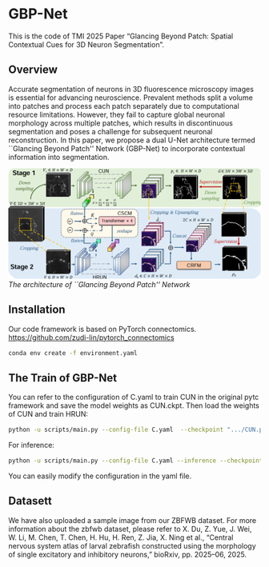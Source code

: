 # GBP-Net
This is the code of TMI 2025 Paper “Glancing Beyond Patch: Spatial Contextual Cues for 3D Neuron Segmentation”.


## Overview

Accurate segmentation of neurons in 3D fluorescence microscopy images is essential for advancing neuroscience. Prevalent methods split a volume into patches and process each patch separately due to computational resource limitations. However, they fail to capture global neuronal morphology across multiple patches, which results in discontinuous segmentation and poses a challenge for subsequent neuronal reconstruction. 
In this paper, we propose a dual U-Net architecture termed ``Glancing Beyond Patch'' Network (GBP-Net) to incorporate contextual information into segmentation.

![GBPNet](pic.png)
*The architecture of ``Glancing Beyond Patch'' Network*

## Installation

Our code framework is based on PyTorch connectomics. https://github.com/zudi-lin/pytorch_connectomics

```bash
conda env create -f environment.yaml
```

## The Train of GBP-Net
You can refer to the configuration of C.yaml to train CUN in the original pytc framework and save the model weights as CUN.ckpt. 
Then load the weights of CUN and train HRUN:
```bash
python -u scripts/main.py --config-file C.yaml  --checkpoint ".../CUN.pth.tar" 
```

For inference:
```bash
python -u scripts/main.py --config-file C.yaml --inference --checkpoint ".../GBPNet.pth.tar" 
```

You can easily modify the configuration in the yaml file.

## Datasett

We have also uploaded a sample image from our ZBFWB dataset.
For more information about the zbfwb dataset, please refer to X. Du, Z. Yue, J. Wei, W. Li, M. Chen, T. Chen, H. Hu, H. Ren, Z. Jia, X. Ning et al., “Central nervous system atlas of larval zebrafish constructed using the morphology of single excitatory and inhibitory neurons,” bioRxiv, pp. 2025–06, 2025.
